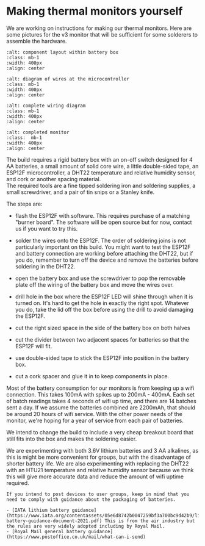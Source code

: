 
# Making thermal monitors yourself

We are working on instructions for making our thermal monitors.  Here are some pictures for the v3 monitor that will be sufficient for some solderers to assemble the hardware.  

```{image} /images/monitoring/making/inside-of-battery-box.jpg
:alt: component layout within battery box
:class: mb-1
:width: 400px
:align: center
```


```{image} /images/monitoring/making/wiring-diagram.jpg
:alt: diagram of wires at the microcontroller
:class: mb-1
:width: 400px
:align: center
```

```{image} /images/monitoring/making/wiring-diagram2.jpg
:alt: complete wiring diagram
:class: mb-1
:width: 400px
:align: center
```

```{image} /images/monitoring/making/completed-build.jpg
:alt: completed monitor
:class:  mb-1
:width: 400px
:align: center
```

The build requires a rigid battery box with an on-off switch designed for 4 AA batteries, a small amount of solid core wire, a little double-sided tape, an ESP12F microcontroller, a DHT22 temperature and relative humidity sensor, and cork or another spacing material.  
The required tools are a fine tipped soldering iron and soldering supplies, a small screwdriver, and a pair of tin snips or a Stanley knife.

The steps are:

- flash the ESP12F with software.  This requires purchase of a matching "burner board".  The software will be open source but for now, contact us if you want to try this.

- solder the wires onto the ESP12F.  The order of soldering joins is not particularly important on this build. You might want to test the ESP12F and battery connection are working before attaching the DHT22, but if you do, remember to turn off the device and remove the batteries before soldering in the DHT22. 

- open the battery box and use the screwdriver to pop the removable plate off the wiring of the battery box and move the wires over. 

- drill hole in the box where the ESP12F LED will shine through when it is turned on.  It's hard to get the hole in exactly the right spot.  Whatever you do, take the lid off the box before using the drill to avoid damaging the ESP12F.  

- cut the right sized space in the side of the battery box on both halves

- cut the divider between two adjacent spaces for batteries so that the ESP12F will fit. 

- use double-sided tape to stick the ESP12F into position in the battery box.

- cut a cork spacer and glue it in to keep components in place. 

Most of the battery consumption for our monitors is from keeping up a wifi connection.  This takes 100mA with spikes up to 200mA - 400mA. Each set of batch readings takes 4 seconds of wifi up time, and there are 14 batches sent a day. If we assume the batteries combined are 2200mAh, that should be around 20 hours of wifi service.  With the other power needs of the monitor, we're hoping for a year of service from each pair of batteries.

We intend to change the build to include a very cheap breakout board that still fits into the box and makes the soldering easier.

We are experimenting with both 3.6V lithium batteries and 3 AA alkalines, as this is might be more convenient for groups, but with the disadvantage of shorter battery life.   We are also experimenting with replacing the DHT22 with an HTU21 temperature and relative humidity sensor because we think this will give more accurate data and reduce the amount of wifi uptime required.

```{admonition} Important
If you intend to post devices to user groups, keep in mind that you need to comply with guidance about the packaging of batteries.

- [IATA lithium battery guidance](https://www.iata.org/contentassets/05e6d8742b0047259bf3a700bc9d42b9/lithium-battery-guidance-document-2021.pdf) This is from the air industry but the rules are very widely adopted including by Royal Mail.
- [Royal Mail general battery guidance](https://www.postoffice.co.uk/mail/what-can-i-send)
```